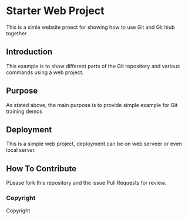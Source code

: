 # Starter Web Project

This is a simle website proect for 
showing how to use Git and Git hiub together

## Introduction

This example is to show different parts of
 the Git repository and various commands
 using a web project.

## Purpose

As stated above, the main purpose is to provide
simple example for Git training demos

## Deployment

This is a simple web project, deployment can be on
web serveer or even local server.

## How To Contribute

PLease fork this repository and the issue Pull Requests for
review.

### Copyright

Copyright